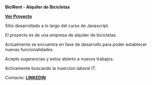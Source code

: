 <strong>BiciRent - Alquiler de Bicicletas</strong>

<a href="https://andresfernandez89.github.io/bicirent-js/" target="_blank"><strong>Ver Proyecto</strong><a/>

Sitio desarrollado a lo largo del curso de Javascript.

El proyecto es de una empresa de alquiler de bicicletas.

Actualmente se encuentra en fase de desarrollo para poder establecer nuevas funcionalidades.

Acepto sugerencias y estoy abierto a nuevos trabajos.

Activamente buscando la insercion laboral IT.

Contacto: <a href="https://www.linkedin.com/in/andresfernandezdeveloper/" target="_blank"><strong>LINKEDIN</strong><a/>
